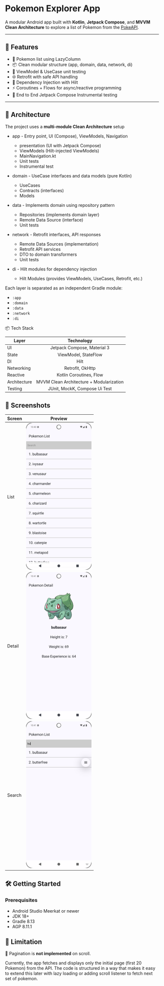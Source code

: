 # Pokemon Explorer App

A modular Android app built with **Kotlin**, **Jetpack Compose**, and **MVVM Clean Architecture** to explore a list of Pokemon from the [PokeAPI](https://pokeapi.co/).

---

## 🚀 Features

- 📝 Pokemon list using LazyColumn
- 📦 Clean modular structure (app, domain, data, network, di)
- 🧪 ViewModel & UseCase unit testing
- 🌐 Retrofit with safe API handling
- 🧩 Dependency Injection with Hilt
- ⚡  Coroutines + Flows for async/reactive programming
- 🧪 End to End Jetpack Compose Instrumental testing

---

## 🧱 Architecture

The project uses a **multi-module Clean Architecture** setup

* app - Entry point, UI (Compose), ViewModels, Navigation
  * presentation (UI with Jetpack Compose)
  * ViewModels (Hilt-injected ViewModels)
  * MainNavigation.kt
  * Unit tests
  * Instrumental test

* domain - UseCase interfaces and data models (pure Kotlin)
  * UseCases
  * Contracts (interfaces)
  * Models

* data - Implements domain using repository pattern
  * Repositories (implements domain layer)
  * Remote Data Source (interface)
  * Unit tests

* network - Retrofit interfaces, API responses
  * Remote Data Sources (implementation)
  * Retrofit API services
  * DTO to domain transformers
  * Unit tests

* di - Hilt modules for dependency injection
  * Hilt Modules (provides ViewModels, UseCases, Retrofit, etc.)

Each layer is separated as an independent Gradle module:
- `:app`
- `:domain`
- `:data`
- `:network`
- `:di`

📦 Tech Stack

| Layer        |                Technology                |
|--------------|:----------------------------------------:|
| UI           |       Jetpack Compose, Material 3        |
| State        |           ViewModel, StateFlow           |
| DI           |                   Hilt                   |
| Networking   |             Retrofit, OkHttp             |
| Reactive     |         Kotlin Coroutines, Flow          |
| Architecture | MVVM Clean Architecture + Modularization |
| Testing      |      JUnit, MockK, Compose Ui Test       |


## 📸 Screenshots

| Screen | Preview                                                          | 
|--------|------------------------------------------------------------------| 
| List   | <img src ="screenshots/Pokemon_List.png" width=214 height=480>   |
| Detail | <img src ="screenshots/Pokemon_Detail.png" width=214 height=480> |
| Search | <img src ="screenshots/Pokemon_Search.png" width=214 height=480> |

## 🛠 Getting Started

### Prerequisites

- Android Studio Meerkat or newer
- JDK 18+
- Gradle 8.13
- AGP 8.11.1

## 📌 Limitation 

🔄 Pagination is **not implemented** on scroll. 

Currently, the app fetches and displays only the initial page (first 20 Pokemon) from the API.
The code is structured in a way that makes it easy to extend this later with lazy loading or adding scroll listener to fetch next set of pokemon.